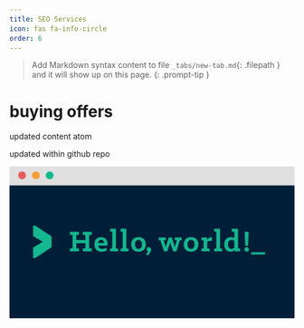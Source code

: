 ```yaml
---
title: SEO Services
icon: fas fa-info-circle
order: 6
---
```


> Add Markdown syntax content to file `_tabs/new-tab.md`{: .filepath } and it will show up on this page.
{: .prompt-tip }

# buying offers

updated content atom

updated within github repo

![image tooltip here](/assets/post-hello-world/hello-world-hero.png)
